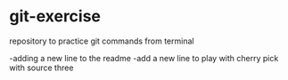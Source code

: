 # git-exercise
repository to practice git commands from terminal

-adding a new line to the readme
-add a new line to play with cherry pick with source three